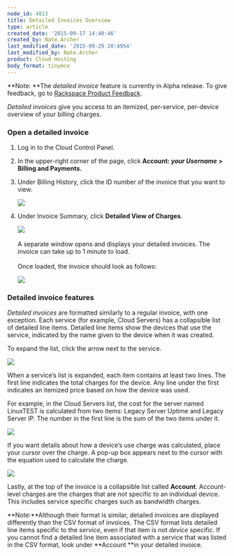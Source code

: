 ```yaml
---
node_id: 4813
title: Detailed Invoices Overview
type: article
created_date: '2015-09-17 14:40:46'
created_by: Nate.Archer
last_modified_date: '2015-09-29 20:4954'
last_modified_by: Nate.Archer
product: Cloud Hosting
body_format: tinymce
---
```


**Note: **The *detailed invoice* feature is currently in Alpha release.
To give feedback, go to [Rackspace Product
Feedback](http://feedback.rackspace.com/forums/258797-mycloud-cloud-control-panel/category/86622-billing).

*Detailed invoices* give you access to an itemized, per-service,
per-device overview of your billing charges.

### Open a detailed invoice

1.  Log in to the Cloud Control Panel.
2.  In the upper-right corner of the page, click **Account: *your
    Username* \> Billing and Payments.**
3.  Under Billing History, click the ID number of the invoice that you
    want to view.<br>

    ![](/knowledge_center/sites/default/files/field/image/billinghistory.png) <br>
      
4.  Under Invoice Summary, click **Detailed View of Charges**. <br>

    ![](/knowledge_center/sites/default/files/field/image/invoicesummary.png)<br>
     <br>
     A separate window opens and displays your detailed invoices. The
    invoice can take up to 1 minute to load.<br>
     <br>
     Once loaded, the invoice should look as follows:<br>

    ![](/knowledge_center/sites/default/files/field/image/detailedinvoice.png)

 

### Detailed invoice features

*Detailed invoices* are formatted similarly to a regular invoice, with
one exception. Each service (for example, Cloud Servers) has a
collapsible list of detailed line items. Detailed line items show the
devices that use the service, indicated by the name given to the device
when it was created.

To expand the list, click the arrow next to the service.<br>
         
  ![](/knowledge_center/sites/default/files/field/image/detailedinvoiceexpand.png)

When a service&rsquo;s list is expanded, each item contains at least two
lines. The first line indicates the total charges for the device. Any
line under the first indicates an itemized price based on how the device
was used.

For example, in the Cloud Servers list, the cost for the server named
LinuxTEST is calculated from two items:  Legacy Server Uptime and Legacy
Server IP. The number in the first line is the sum of the two items
under it.<br>
          
 ![](/knowledge_center/sites/default/files/field/image/linuxtest.png) 

If you want details about how a device&rsquo;s use charge was calculated,
place your cursor over the charge. A pop-up box appears next to the
cursor with the equation used to calculate the charge.<br>
          
 ![](/knowledge_center/sites/default/files/field/image/linuxequation.png)

Lastly, at the top of the invoice is a collapsible list called
**Account**. Account-level charges are the charges that are not specific
to an individual device. This includes service specific charges such as
bandwidth charges.

**Note:**Although their format is similar, detailed invoices are
displayed differently than the CSV format of invoices. The CSV format
lists detailed line items specific to the *service*, even if that item
is not *device* specific. If you cannot find a detailed line item
associated with a service that was listed in the CSV format, look under
**Account **in your detailed invoice.

        

<br>
   

 


